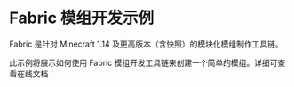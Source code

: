 # Fabric 模组开发示例

Fabric 是针对 Minecraft 1.14 及更高版本（含快照）的模块化模组制作工具链。

此示例将展示如何使用 Fabric 模组开发工具链来创建一个简单的模组。详细可查看在线文档：